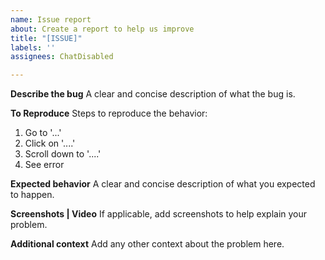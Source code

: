 ```yaml
---
name: Issue report
about: Create a report to help us improve
title: "[ISSUE]"
labels: ''
assignees: ChatDisabled

---
```


**Describe the bug**
A clear and concise description of what the bug is.

**To Reproduce**
Steps to reproduce the behavior:
1. Go to '...'
2. Click on '....'
3. Scroll down to '....'
4. See error

**Expected behavior**
A clear and concise description of what you expected to happen.

**Screenshots | Video**
If applicable, add screenshots to help explain your problem.

**Additional context**
Add any other context about the problem here.
